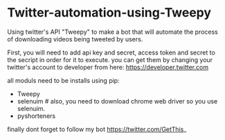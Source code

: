# Twitter-automation-using-Tweepy
Using twitter's API "Tweepy" to make a bot that will automate the process of downloading videos being tweeted by users.

First, you will need to add api key and secret, access token and secret to the secript in order for it to execute. you can get them by changing your twitter's account to developer from here: https://developer.twitter.com

all moduls need to be installs using pip:

- Tweepy
- selenuim # also, you need to download chrome web driver so you use selenuim.
- pyshorteners

finally dont forget to follow my bot https://twitter.com/GetThis_
